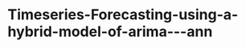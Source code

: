 Timeseries-Forecasting-using-a-hybrid-model-of-arima---ann
==========================================================
